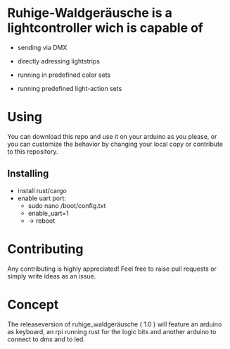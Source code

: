 # Ruhige-Waldgeräusche is a lightcontroller wich is capable of

- sending via DMX
- directly adressing lightstrips

- running in predefined color sets
- running predefined light-action sets

# Using

You can download this repo and use it on your arduino as you please, or you can customize the behavior by changing your local copy or contribute to this repository.

 ## Installing

 - install rust/cargo
 - enable uart port:
    - sudo nano /boot/config.txt
    - enable_uart=1
    - -> reboot

# Contributing

Any contributing is highly appreciated!
Feel free to raise pull requests or simply write ideas as an issue.

# Concept

The releaseversion of ruhige_waldgeräusche ( 1.0 ) will feature an arduino as keyboard, an rpi running rust for the logic bits and another arduino to connect to dmx and to led.